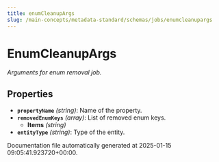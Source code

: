 ```yaml
---
title: enumCleanupArgs
slug: /main-concepts/metadata-standard/schemas/jobs/enumcleanupargs
---
```


# EnumCleanupArgs

*Arguments for enum removal job.*

## Properties

- **`propertyName`** *(string)*: Name of the property.
- **`removedEnumKeys`** *(array)*: List of removed enum keys.
  - **Items** *(string)*
- **`entityType`** *(string)*: Type of the entity.


Documentation file automatically generated at 2025-01-15 09:05:41.923720+00:00.
